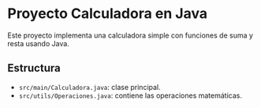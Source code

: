 # Proyecto Calculadora en Java

Este proyecto implementa una calculadora simple con funciones de suma y resta usando Java.

## Estructura

- `src/main/Calculadora.java`: clase principal.
- `src/utils/Operaciones.java`: contiene las operaciones matemáticas.
